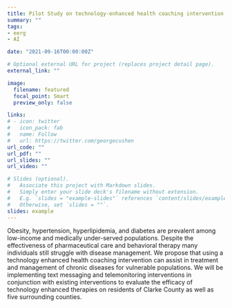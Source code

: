 ```yaml
---
title: Pilot Study on technology-enhanced health coaching intervention for low-income patients with multiple chronic conditions
summary: ""
tags:
- eerg
- AI

date: "2021-09-16T00:00:00Z"

# Optional external URL for project (replaces project detail page).
external_link: ""

image:
  filename: featured
  focal_point: Smart
  preview_only: false

links:
# - icon: twitter
#   icon_pack: fab
#   name: Follow
#   url: https://twitter.com/georgecushen
url_code: ""
url_pdf: ""
url_slides: ""
url_video: ""

# Slides (optional).
#   Associate this project with Markdown slides.
#   Simply enter your slide deck's filename without extension.
#   E.g. `slides = "example-slides"` references `content/slides/example-slides.md`.
#   Otherwise, set `slides = ""`.
slides: example
---
```


Obesity, hypertension, hyperlipidemia, and diabetes are prevalent among low-income and medically under-served populations. Despite the effectiveness of pharmaceutical care and behavioral therapy many individuals still struggle with disease management. We propose that using a technology enhanced health coaching intervention can assist in treatment and management of chronic diseases for vulnerable populations. We will be implementing text messaging and telemonitoring interventions in conjunction with existing interventions to evaluate the efficacy of technology enhanced therapies on residents of Clarke County as well as five surrounding counties.
